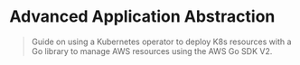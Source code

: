 # Advanced Application Abstraction

> Guide on using a Kubernetes operator to deploy K8s resources with a Go library
> to manage AWS resources using the AWS Go SDK V2.

